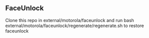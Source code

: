 ## FaceUnlock

Clone this repo in external/motorola/faceunlock and run 
bash external/motorola/faceunlock/regenerate/regenerate.sh 
to restore faceunlock
